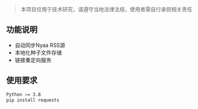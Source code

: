 > 本项目仅用于技术研究，请遵守当地法律法规，使用者需自行承担相关责任
## 功能说明
- 自动同步Nyaa RSS源
- 本地化种子文件存储
- 链接重定向服务

## 使用要求
```bash
Python >= 3.8
pip install requests
